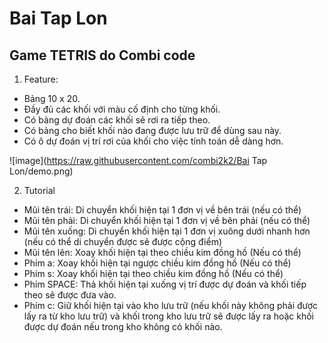 # Bai Tap Lon

## Game TETRIS do Combi code

1.  Feature:
  * Bảng 10 x 20.
  * Đầy đủ các khối với màu cố định cho từng khối.
  * Có bảng dự đoán các khối sẽ rơi ra tiếp theo.
  * Có bảng cho biết khối nào đang được lưu trữ để dùng sau này.
  * Có ô dự đoán vị trí rơi của khối cho việc tính toán dễ dàng hơn.

![image](https://raw.githubusercontent.com/combi2k2/Bai Tap Lon/demo.png)

2. Tutorial
  * Mũi tên trái:   Di chuyển khối hiện tại 1 đơn vị về bên trái (nếu có thể)
  * Mũi tên phải:   Di chuyển khối hiện tại 1 đơn vị về bên phải (nếu có thể)
  * Mũi tên xuống:  Di chuyển khối hiện tại 1 đơn vị xuông dưới nhanh hơn (nếu có thể di chuyển được sẽ được cộng điểm)
  * Mũi tên lên:    Xoay khối hiện tại theo chiều kim đồng hồ (Nếu có thể)
  * Phím a:         Xoay khối hiện tại ngược chiều kim đồng hồ (Nếu có thể)
  * Phím s:         Xoay khối hiện tại theo  chiều kim đồng hồ (Nếu có thể)
  * Phím SPACE:     Thả khối hiện tại xuống vị trí được dự đoán và khối tiếp theo sẽ được đưa vào.
  * Phím c:         Giữ khối hiện tại vào kho lưu trữ (nếu khối này không phải được lấy ra từ kho lưu trữ) và khối trong kho lưu trữ sẽ được lấy ra hoặc khối được dự đoán nếu trong kho không có khối nào.
